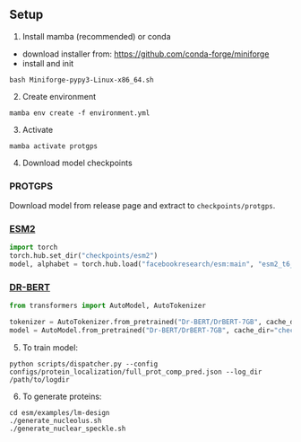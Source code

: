 ## Setup

1. Install mamba (recommended) or conda

- download installer from: https://github.com/conda-forge/miniforge
- install and init

```
bash Miniforge-pypy3-Linux-x86_64.sh
```

2. Create environment 

```
mamba env create -f environment.yml
```
 
3. Activate


```
mamba activate protgps
```

4. Download model checkpoints

### PROTGPS

Download model from release page and extract to `checkpoints/protgps`.


### [ESM2](https://github.com/facebookresearch/esm/)

```python
import torch
torch.hub.set_dir("checkpoints/esm2")
model, alphabet = torch.hub.load("facebookresearch/esm:main", "esm2_t6_8M_UR50D")
```
### [DR-BERT](https://github.com/qanastek/DrBERT)

```python
from transformers import AutoModel, AutoTokenizer

tokenizer = AutoTokenizer.from_pretrained("Dr-BERT/DrBERT-7GB", cache_dir="checkpoints/drbert")
model = AutoModel.from_pretrained("Dr-BERT/DrBERT-7GB", cache_dir="checkpoints/drbert")
```

5. To train model:
    
```
python scripts/dispatcher.py --config configs/protein_localization/full_prot_comp_pred.json --log_dir /path/to/logdir
```

6. To generate proteins:

```
cd esm/examples/lm-design
./generate_nucleolus.sh
./generate_nuclear_speckle.sh
```